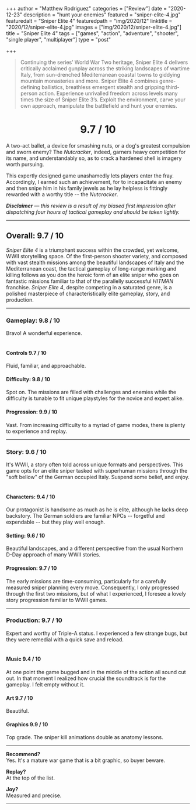 +++
author = "Matthew Rodriguez"
categories = ["Review"]
date = "2020-12-23"
description = "hunt your enemies"
featured = "sniper-elite-4.jpg"
featuredalt = "Sniper Elite 4"
featuredpath = "img/2020/12"
linktitle = "2020/12/sniper-elite-4.jpg"
images = ["img/2020/12/sniper-elite-4.jpg"]
title = "Sniper Elite 4"
tags = ["games", "action", "adventure", "shooter", "single player", "multiplayer"]
type = "post"

+++

> Continuing the series’ World War Two heritage, Sniper Elite 4 delivers critically acclaimed gunplay across the striking landscapes of wartime Italy, from sun-drenched Mediterranean coastal towns to giddying mountain monasteries and more. Sniper Elite 4 combines genre-defining ballistics, breathless emergent stealth and gripping third-person action. Experience unrivalled freedom across levels many times the size of Sniper Elite 3’s. Exploit the environment, carve your own approach, manipulate the battlefield and hunt your enemies.

<h1 style="text-align: center">9.7 / 10</h1>

A two-act ballet, a device for smashing nuts, or a dog's greatest compulsion and sworn enemy? The *Nutcracker*, indeed, garners heavy competition for its name, and understandably so, as to crack a hardened shell is imagery worth pursuing.

This expertly designed game unashamedly lets players enter the fray. Accordingly, I earned such an achievement, for to incapacitate an enemy and then snipe him in his family jewels as he lay helpless is fittingly rewarded with a worthy title -- the *Nutcracker*.

*<b>Disclaimer</b> &mdash; this review is a result of my biased first impression after dispatching four hours of tactical gameplay and should be taken lightly.*

***

## Overall: 9.7 / 10

*Sniper Elite 4* is a triumphant success within the crowded, yet welcome, WWII storytelling space. Of the first-person shooter variety, and composed with vast stealth missions among the beautiful landscapes of Italy and the Mediterranean coast, the tactical gameplay of long-range marking and killing follows as you don the heroic form of an elite sniper who goes on fantastic missions familiar to that of the parallelly successful *HITMAN* franchise. *Sniper Elite 4*, despite competing in a saturated genre, is a polished masterpiece of characteristically elite gameplay, story, and production.

***

### Gameplay: 9.8 / 10
Bravo! A wonderful experience.
<br>
<br>

#### Controls 9.7 / 10
Fluid, familiar, and approachable.

#### Difficulty: 9.8 / 10
Spot on. The missions are filled with challenges and enemies while the difficulty is tunable to fit unique playstyles for the novice and expert alike.

#### Progression: 9.9 / 10
Vast. From increasing difficulty to a myriad of game modes, there is plenty to experience and replay.

***

### Story: 9.6 / 10
It's WWII, a story often told across unique formats and perspectives. This game opts for an elite sniper tasked with superhuman missions through the "soft bellow" of the German occupied Italy. Suspend some belief, and enjoy.
<br>
<br>

#### Characters: 9.4 / 10
Our protagonist is handsome as much as he is elite, although he lacks deep backstory. The German soldiers are familiar NPCs -- forgetful and expendable -- but they play well enough.

#### Setting: 9.6 / 10
Beautiful landscapes, and a different perspective from the usual Northern D-Day approach of many WWII stories.

#### Progression: 9.7 / 10
The early missions are time-consuming, particularly for a carefully measured sniper planning every move. Consequently, I only progressed through the first two missions, but of what I experienced, I foresee a lovely story progression familiar to WWII games.

***

### Production: 9.7 / 10
Expert and worthy of Triple-A status. I experienced a few strange bugs, but they were remedial with a quick save and reload.
<br>
<br>

#### Music 9.4 / 10
At one point the game bugged and in the middle of the action all sound cut out. In that moment I realized how crucial the soundtrack is for the gameplay. I felt empty without it.

#### Art 9.7 / 10
Beautiful.

#### Graphics 9.9 / 10
Top grade. The sniper kill animations double as anatomy lessons.

***

**Recommend?**  
Yes. It's a mature war game that is a bit graphic, so buyer beware.

**Replay?**  
At the top of the list.

**Joy?**  
Measured and precise.

***